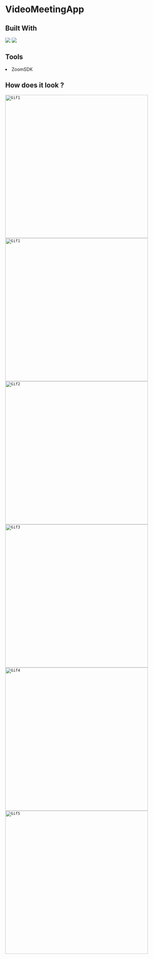 # VideoMeetingApp

## Built With 

<code><img src="https://www.vectorlogo.zone/logos/java/java-ar21.svg"></code>
<code><img src="https://www.vectorlogo.zone/logos/android/android-ar21.svg"></code>

## Tools
<li><a>ZoomSDK</a></li>

## How does it look ?

<p>
<code><img height= "450" src="https://media.giphy.com/media/e6FR2VloJr5ZHPlciZ/giphy.gif" alt="Gif1" /></code>
<code><img height= "450" src="https://media.giphy.com/media/WsROUSBPdXfVzKdQqF/giphy.gif" alt="Gif1" /></code>
<code><img height= "450" src="https://media.giphy.com/media/OoUC0u52cFTboZWnbR/giphy.gif" alt="Gif2" /></code>
<code><img height= "450" src="https://media.giphy.com/media/LLLsVLIsJrEuSzMveP/giphy.gif" alt="Gif3" /></code>
<code><img height= "450" src="https://media.giphy.com/media/GfZFKMJImKDzncybP5/giphy.gif" alt="Gif4" /></code>
<code><img height= "450" src="https://media.giphy.com/media/O6OqfgJz5AwiowEQUo/giphy.gif" alt="Gif5" /></code>
</p>
